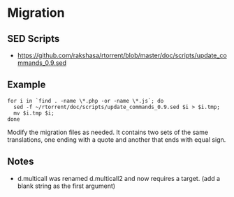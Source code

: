 Migration
=========

SED Scripts
-----------

* https://github.com/rakshasa/rtorrent/blob/master/doc/scripts/update_commands_0.9.sed

Example
-------

```
for i in `find . -name \*.php -or -name \*.js`; do
  sed -f ~/rtorrent/doc/scripts/update_commands_0.9.sed $i > $i.tmp;
  mv $i.tmp $i;
done
```

Modify the migration files as needed. It contains two sets of the same translations, one ending with a quote and another that ends with equal sign.

Notes
-----

* d.multicall was renamed d.multicall2 and now requires a target. (add a blank string as the first argument)